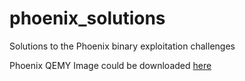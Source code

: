 # phoenix_solutions
Solutions to the Phoenix binary exploitation challenges

Phoenix QEMY Image could be downloaded [here](https://exploit.education/downloads/)
